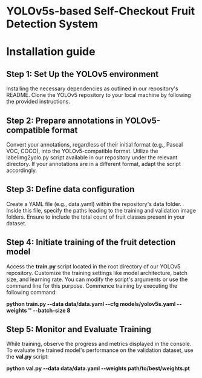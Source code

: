 # YOLOv5s-based Self-Checkout Fruit Detection System


# Installation guide

## Step 1: Set Up the YOLOv5 environment

Installing the necessary dependencies as outlined in our repository's README. Clone the YOLOv5 repository to your local machine by following the provided instructions.

## Step 2: Prepare annotations in YOLOv5-compatible format

Convert your annotations, regardless of their initial format (e.g., Pascal VOC, COCO), into the YOLOv5-compatible format. Utilize the labelimg2yolo.py script available in our repository under the relevant directory. If your annotations are in a different format, adapt the script accordingly.

## Step 3: Define data configuration

Create a YAML file (e.g., data.yaml) within the repository's data folder. Inside this file, specify the paths leading to the training and validation image folders. Ensure to include the total count of fruit classes present in your dataset.

## Step 4: Initiate training of the fruit detection model

Access the **train.py** script located in the root directory of our YOLOv5 repository. Customize the training settings like model architecture, batch size, and learning rate. You can modify the script's arguments or use the command line for this purpose. Commence training by executing the following command:

**python train.py --data data/data.yaml --cfg models/yolov5s.yaml --weights '' --batch-size 8**


## Step 5: Monitor and Evaluate Training

While training, observe the progress and metrics displayed in the console. To evaluate the trained model's performance on the validation dataset, use the **val.py** script:

**python val.py --data data/data.yaml --weights path/to/best/weights.pt**


